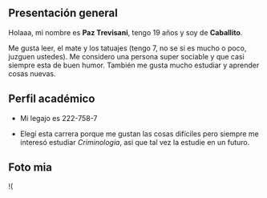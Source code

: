 ## Presentación general

Holaaa, mi nombre es **Paz Trevisani**, tengo 19 años y soy de **Caballito**.

Me gusta leer, el mate y los tatuajes (tengo 7, no se si es mucho o poco, juzguen ustedes). Me considero una persona super sociable y que casi siempre esta de buen humor. También me gusta mucho estudiar y aprender cosas nuevas.

## Perfil académico

- Mi legajo es 222-758-7
  
- Elegí esta carrera porque me gustan las cosas difíciles pero siempre me interesó estudiar *Criminología*, asi que tal vez la estudie en un futuro.

## Foto mia

!(
